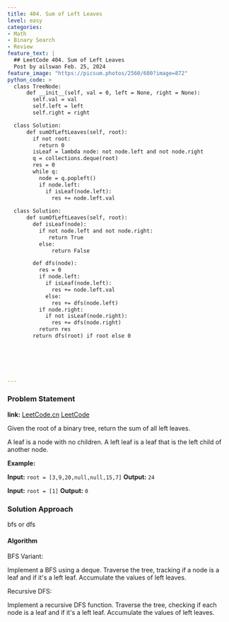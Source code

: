 ```yaml
---
title: 404. Sum of Left Leaves
level: easy
categories:
- Math
- Binary Search
- Review
feature_text: |
  ## LeetCode 404. Sum of Left Leaves
  Post by ailswan Feb. 25, 2024
feature_image: "https://picsum.photos/2560/600?image=872"
python_code: >
  class TreeNode:
      def __init__(self, val = 0, left = None, right = None):
        self.val = val
        self.left = left
        self.right = right

  class Solution:
      def sumOfLeftLeaves(self, root):
        if not root:
          return 0
        isLeaf = lambda node: not node.left and not node.right
        q = collections.deque(root)
        res = 0
        while q:
          node = q.popleft()
          if node.left:
            if isLeaf(node.left):
              res += node.left.val
  
  class Solution:
      def sumOfLeftLeaves(self, root):
        def isLeaf(node):
          if not node.left and not node.right:
             return True
          else:
              return False

        def dfs(node):
          res = 0
          if node.left:
            if isLeaf(node.left):
              res += node.left.val
            else:
              res += dfs(node.left)
          if node.right:
            if not isLeaf(node.right):
              res += dfs(node.right)
          return res
        return dfs(root) if root else 0


        

      
         
---
```


### Problem Statement
**link:**
[LeetCode.cn](https://leetcode.cn/problems/sum-of-left-leaves/)
[LeetCode](https://leetcode.com/problems/sum-of-left-leaves/)

Given the root of a binary tree, return the sum of all left leaves.

A leaf is a node with no children. A left leaf is a leaf that is the left child of another node.
 
**Example:**

**Input:** `root = [3,9,20,null,null,15,7]`
**Output:** `24`
 
**Input:** `root = [1]`
**Output:** `0`

### Solution Approach
bfs or dfs

#### Algorithm
BFS Variant:

Implement a BFS using a deque.
Traverse the tree, tracking if a node is a leaf and if it's a left leaf.
Accumulate the values of left leaves.

Recursive DFS:

Implement a recursive DFS function.
Traverse the tree, checking if each node is a leaf and if it's a left leaf.
Accumulate the values of left leaves.
